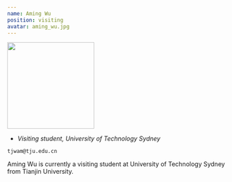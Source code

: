 ```yaml
---
name: Aming Wu
position: visiting
avatar: aming_wu.jpg
---
```


<img width="200" src="{{site.baseurl}}/images/people/{{page.avatar}}" data-action="zoom">

- _Visiting student, University of Technology Sydney_<br>
<!--- _Science coach. Collaborator. Transdisciplinary optimist._-->

<i class="fa fa-envelope-o"></i> `tjwam@tju.edu.cn`

Aming Wu is currently a visiting student at University of Technology Sydney from Tianjin University.
